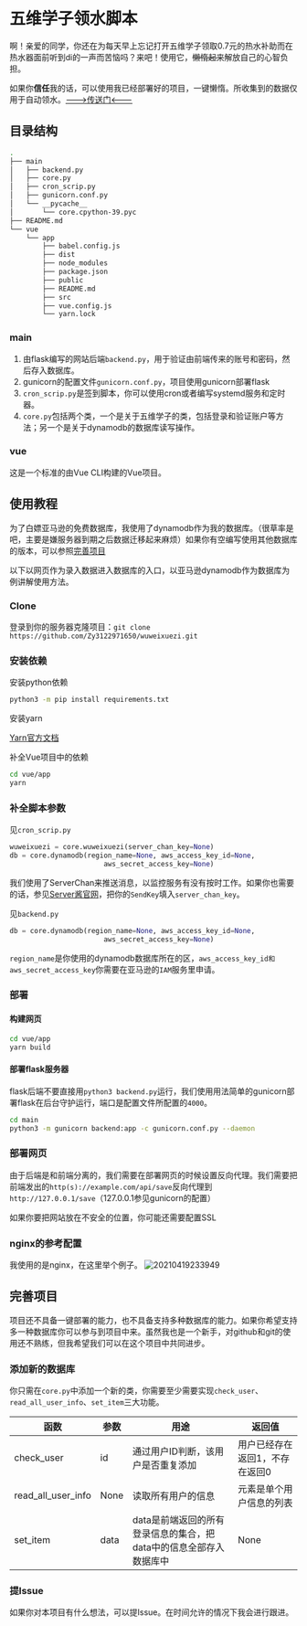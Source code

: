 # 五维学子领水脚本
啊！亲爱的同学，你还在为每天早上忘记打开五维学子领取0.7元的热水补助而在热水器面前听到di的一声而苦恼吗？来吧！使用它，~~懒惰起来~~解放自己的心智负担。

如果你**信任**我的话，可以使用我已经部署好的项目，一键懒惰。所收集到的数据仅用于自动领水。[--->传送门<---](https://wuweixuezi.iseelntu.com)

## 目录结构

```bash
.
├── main
│   ├── backend.py
│   ├── core.py
│   ├── cron_scrip.py
│   ├── gunicorn.conf.py
│   └── __pycache__
│       └── core.cpython-39.pyc
├── README.md
└── vue
    └── app
        ├── babel.config.js
        ├── dist
        ├── node_modules
        ├── package.json
        ├── public
        ├── README.md
        ├── src
        ├── vue.config.js
        └── yarn.lock
```

### main
1. 由flask编写的网站后端`backend.py`，用于验证由前端传来的账号和密码，然后存入数据库。
2. gunicorn的配置文件`gunicorn.conf.py`，项目使用gunicorn部署flask
3. `cron_scrip.py`是签到脚本，你可以使用cron或者编写systemd服务和定时器。
4. `core.py`包括两个类，一个是关于五维学子的类，包括登录和验证账户等方法；另一个是关于dynamodb的数据库读写操作。

### vue
这是一个标准的由Vue CLI构建的Vue项目。

## 使用教程
为了白嫖亚马逊的免费数据库，我使用了dynamodb作为我的数据库。（很草率是吧，主要是嫌服务器到期之后数据迁移起来麻烦）如果你有空编写使用其他数据库的版本，可以参照[完善项目](#完善项目)

以下以网页作为录入数据进入数据库的入口，以亚马逊dynamodb作为数据库为例讲解使用方法。

### Clone
登录到你的服务器克隆项目：`git clone https://github.com/Zy3122971650/wuweixuezi.git`
### 安装依赖
安装python依赖
```bash
python3 -m pip install requirements.txt
```
安装yarn

[Yarn官方文档](https://yarn.bootcss.com/docs/install/#debian-stable)

补全Vue项目中的依赖
```bash
cd vue/app
yarn
```

### 补全脚本参数
见`cron_scrip.py`
```python
wuweixuezi = core.wuweixuezi(server_chan_key=None)
db = core.dynamodb(region_name=None, aws_access_key_id=None,
                       aws_secret_access_key=None)

```
我们使用了ServerChan来推送消息，以监控服务有没有按时工作。如果你也需要的话，参见[Server酱官网](https://sct.ftqq.com/)，把你的`SendKey`填入`server_chan_key`。

见`backend.py`
```python
db = core.dynamodb(region_name=None, aws_access_key_id=None,
                       aws_secret_access_key=None)

```
`region_name`是你使用的dynamodb数据库所在的区，`aws_access_key_id和aws_secret_access_key`你需要在亚马逊的`IAM`服务里申请。

### 部署
#### 构建网页
```bash
cd vue/app
yarn build
```

#### 部署flask服务器

flask后端不要直接用`python3 backend.py`运行，我们使用用法简单的gunicorn部署flask在后台守护运行，端口是配置文件所配置的`4000`。
```bash
cd main
python3 -m gunicorn backend:app -c gunicorn.conf.py --daemon
``` 

### 部署网页
由于后端是和前端分离的，我们需要在部署网页的时候设置反向代理。我们需要把前端发出的`http(s)://example.com/api/save`反向代理到`http://127.0.0.1/save`（127.0.0.1参见gunicorn的配置）

如果你要把网站放在不安全的位置，你可能还需要配置SSL

### nginx的参考配置
我使用的是nginx，在这里举个例子。
![20210419233949](https://i.loli.net/2021/04/19/C83c2VHSobIzu6E.png)
## 完善项目
项目还不具备一键部署的能力，也不具备支持多种数据库的能力。如果你希望支持多一种数据库你可以参与到项目中来。虽然我也是一个新手，对github和git的使用还不熟练，但我希望我们可以在这个项目中共同进步。

### 添加新的数据库
你只需在`core.py`中添加一个新的类，你需要至少需要实现`check_user`、`read_all_user_info`、`set_item`三大功能。

| 函数               | 参数 | 用途                                                               | 返回值                         |
| ------------------ | ---- | ------------------------------------------------------------------ | ------------------------------ |
| check_user         | id   | 通过用户ID判断，该用户是否重复添加                                 | 用户已经存在返回1，不存在返回0 |
| read_all_user_info | None | 读取所有用户的信息                                                 | 元素是单个用户信息的列表       |
| set_item           | data | data是前端返回的所有登录信息的集合，把data中的信息全部存入数据库中 | None                           |

### 提Issue
如果你对本项目有什么想法，可以提Issue。在时间允许的情况下我会进行跟进。